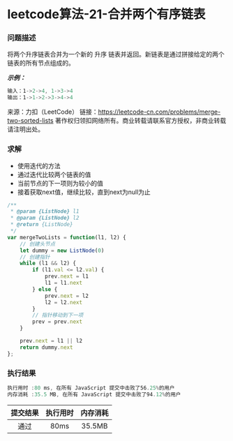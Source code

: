 # leetcode算法-21-合并两个有序链表

### 问题描述

将两个升序链表合并为一个新的 升序 链表并返回。新链表是通过拼接给定的两个链表的所有节点组成的。 

***示例：***

```js
输入：1->2->4, 1->3->4
输出：1->1->2->3->4->4
```

来源：力扣（LeetCode）
链接：https://leetcode-cn.com/problems/merge-two-sorted-lists
著作权归领扣网络所有。商业转载请联系官方授权，非商业转载请注明出处。

### 求解

- 使用迭代的方法
- 通过迭代比较两个链表的值
- 当前节点的下一项则为较小的值
- 接着获取next值，继续比较，直到next为null为止


```js
/**
 * @param {ListNode} l1
 * @param {ListNode} l2
 * @return {ListNode}
 */
var mergeTwoLists = function(l1, l2) {
    // 创建头节点
    let dummy = new ListNode(0)
    // 创建指针
    while (l1 && l2) {
        if (l1.val <= l2.val) {
            prev.next = l1
            l1 = l1.next
        } else {
            prev.next = l2
            l2 = l2.next
        }
        // 指针移动到下一项
        prev = prev.next
    }

    prev.next = l1 || l2
    return dummy.next
};
```

### 执行结果

```js
执行用时 :80 ms, 在所有 JavaScript 提交中击败了56.25%的用户
内存消耗 :35.5 MB, 在所有 JavaScript 提交中击败了94.12%的用户
```

| 提交结果 | 执行用时 | 内存消耗 |
|:------:|:------:|:-------:|
|   通过  | 80ms  |  35.5MB |


